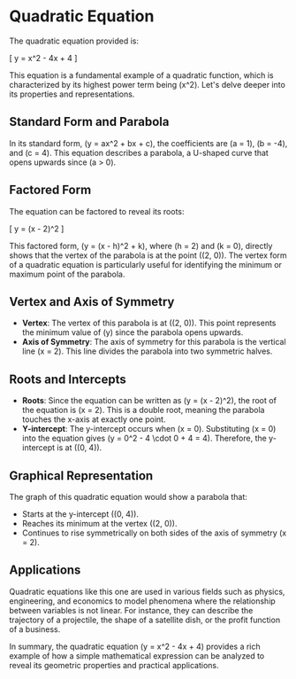 # Quadratic Equation

The quadratic equation provided is:

\[
y = x^2 - 4x + 4
\]

This equation is a fundamental example of a quadratic function, which is characterized by its highest power term being \(x^2\). Let's delve deeper into its properties and representations.

## Standard Form and Parabola

In its standard form, \(y = ax^2 + bx + c\), the coefficients are \(a = 1\), \(b = -4\), and \(c = 4\). This equation describes a parabola, a U-shaped curve that opens upwards since \(a > 0\).

## Factored Form

The equation can be factored to reveal its roots:

\[
y = (x - 2)^2
\]

This factored form, \(y = (x - h)^2 + k\), where \(h = 2\) and \(k = 0\), directly shows that the vertex of the parabola is at the point \((2, 0)\). The vertex form of a quadratic equation is particularly useful for identifying the minimum or maximum point of the parabola.

## Vertex and Axis of Symmetry

- **Vertex**: The vertex of this parabola is at \((2, 0)\). This point represents the minimum value of \(y\) since the parabola opens upwards.
- **Axis of Symmetry**: The axis of symmetry for this parabola is the vertical line \(x = 2\). This line divides the parabola into two symmetric halves.

## Roots and Intercepts

- **Roots**: Since the equation can be written as \(y = (x - 2)^2\), the root of the equation is \(x = 2\). This is a double root, meaning the parabola touches the x-axis at exactly one point.
- **Y-intercept**: The y-intercept occurs when \(x = 0\). Substituting \(x = 0\) into the equation gives \(y = 0^2 - 4 \cdot 0 + 4 = 4\). Therefore, the y-intercept is at \((0, 4)\).

## Graphical Representation

The graph of this quadratic equation would show a parabola that:
- Starts at the y-intercept \((0, 4)\).
- Reaches its minimum at the vertex \((2, 0)\).
- Continues to rise symmetrically on both sides of the axis of symmetry \(x = 2\).

## Applications

Quadratic equations like this one are used in various fields such as physics, engineering, and economics to model phenomena where the relationship between variables is not linear. For instance, they can describe the trajectory of a projectile, the shape of a satellite dish, or the profit function of a business.

In summary, the quadratic equation \(y = x^2 - 4x + 4\) provides a rich example of how a simple mathematical expression can be analyzed to reveal its geometric properties and practical applications.
